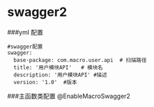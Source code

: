 # swagger2

###yml 配置

```
#swagger配置
swagger:
  base-package: com.macro.user.api  # 扫描路径
  title: '用户模块API'   # 模块名
  description: '用户模块API' #描述
  version: '1.0'  #版本
```

###主函数类配置
@EnableMacroSwagger2

